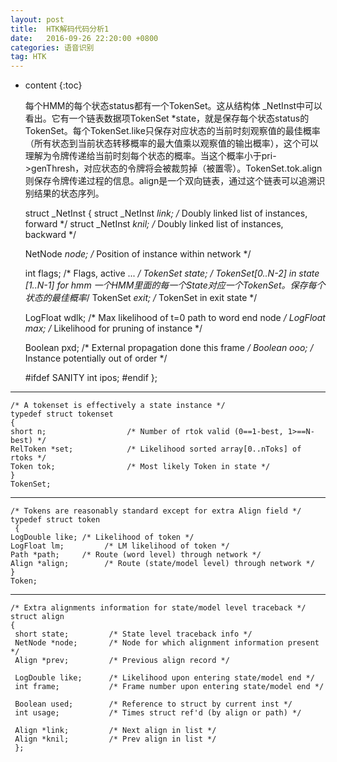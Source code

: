```yaml
---
layout: post
title:  HTK解码代码分析1
date:   2016-09-26 22:20:00 +0800
categories: 语音识别
tag: HTK
---
```


* content
{:toc}

   每个HMM的每个状态status都有一个TokenSet。这从结构体
_NetInst中可以看出。它有一个链表数据项TokenSet *state，就是保存每个状态status的TokenSet。每个TokenSet.like只保存对应状态的当前时刻观察值的最佳概率（所有状态到当前状态转移概率的最大值乘以观察值的输出概率），这个可以理解为令牌传递给当前时刻每个状态的概率。当这个概率小于pri->genThresh，对应状态的令牌将会被裁剪掉（被置零）。TokenSet.tok.align则保存令牌传递过程的信息。align是一个双向链表，通过这个链表可以追溯识别结果的状态序列。

    struct _NetInst
    {
    struct _NetInst *link; /* Doubly linked list of instances, forward */
    struct _NetInst *knil; /* Doubly linked list of instances, backward */

    NetNode *node;       /* Position of instance within network */

    int flags;           /* Flags, active ... */
    TokenSet *state;     /* TokenSet[0..N-2] in state [1..N-1] for hmm 一个HMM里面的每一个State对应一个TokenSet。保存每个状态的最佳概率*/
    TokenSet *exit;      /* TokenSet in exit state */

    LogFloat wdlk;       /* Max likelihood of t=0 path to word end node */
    LogFloat max;        /* Likelihood for pruning of instance */

    Boolean pxd;         /* External propagation done this frame */
    Boolean ooo;         /* Instance potentially out of order */

     #ifdef SANITY
      int ipos;
     #endif
     };

----------------------------------------------------
    /* A tokenset is effectively a state instance */
    typedef struct tokenset
    {
    short n;                  /* Number of rtok valid (0==1-best, 1>==N-best) */
    RelToken *set;            /* Likelihood sorted array[0..nToks] of rtoks */
    Token tok;                /* Most likely Token in state */
    }
    TokenSet;

--------------------------------------
    /* Tokens are reasonably standard except for extra Align field */
    typedef struct token
     {
    LogDouble like;	/* Likelihood of token */
    LogFloat lm;         /* LM likelihood of token */
    Path *path;		/* Route (word level) through network */
    Align *align;        /* Route (state/model level) through network */
    }
    Token;

-----------------------------------------------
    /* Extra alignments information for state/model level traceback */
    struct align
    {
     short state;         /* State level traceback info */
     NetNode *node;       /* Node for which alignment information present */
     Align *prev;         /* Previous align record */

     LogDouble like;      /* Likelihood upon entering state/model end */
     int frame;           /* Frame number upon entering state/model end */
   
     Boolean used;        /* Reference to struct by current inst */
     int usage;           /* Times struct ref'd (by align or path) */

     Align *link;         /* Next align in list */
     Align *knil;         /* Prev align in list */
     };


